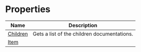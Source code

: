 # Properties
|Name|Description|
|---|---|
|[Children](/docs/DotNetDocs/Mixins/Contracts/IContainerDocumentation/Properties/Children.md)|Gets a list of the children documentations.|
|[Item](/docs/DotNetDocs/Mixins/Contracts/IContainerDocumentation/Properties/Item.md)||
